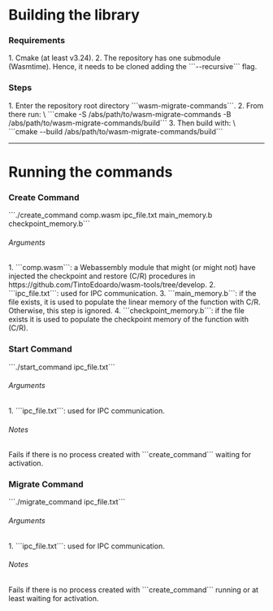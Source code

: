 <h1>Building the library</h1>

<h3>Requirements</h3> 
1. Cmake (at least v3.24). 
2. The repository has one submodule (Wasmtime). Hence, it needs to be cloned adding the ```--recursive``` flag. 

<h3>Steps</h3> 
1. Enter the repository root directory ```wasm-migrate-commands```. 
2. From there run: \
 ```cmake -S /abs/path/to/wasm-migrate-commands -B /abs/path/to/wasm-migrate-commands/build```
3. Then build with: \
 ```cmake --build /abs/path/to/wasm-migrate-commands/build```

---

<h1>Running the commands</h1>

<h3>Create Command</h3>
```./create_command comp.wasm ipc_file.txt main_memory.b checkpoint_memory.b```
<h6>Arguments</h6>
1. ```comp.wasm```: a Webassembly module that might (or might not) have injected the checkpoint and restore (C/R) procedures in https://github.com/TintoEdoardo/wasm-tools/tree/develop. 
2. ```ipc_file.txt```: used for IPC communication. 
3. ```main_memory.b```: if the file exists, it is used to populate the linear memory of the function with C/R. Otherwise, this step is ignored.
4. ```checkpoint_memory.b```: if the file exists it is used to populate the checkpoint memory of the function with (C/R). 

<h3>Start Command</h3>
```./start_command ipc_file.txt```
<h6>Arguments</h6>
1. ```ipc_file.txt```: used for IPC communication.

<h6>Notes</h6>
Fails if there is no process created with ```create_command``` waiting for activation.

<h3>Migrate Command</h3>
```./migrate_command ipc_file.txt```
<h6>Arguments</h6>
1. ```ipc_file.txt```: used for IPC communication.

<h6>Notes</h6>
Fails if there is no process created with ```create_command``` running or at least waiting for activation.

